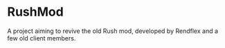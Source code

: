 # RushMod
A project aiming to revive the old Rush mod, developed by Rendflex and a few old client members.

